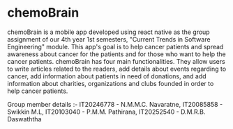 # chemoBrain

chemoBrain is a mobile app developed using react native as the group assignment of our 4th year 1st semesters, "Current Trends in Software Engineering" module. 
This app's goal is to help cancer patients and spread awareness about cancer for the patients and for those who want to help the cancer patients. 
chemoBrain has four main functionalities. 
 They allow users to write articles related to the readers,
 add details about events regarding to cancer,
 add information about patients in need of donations, and 
 add information about charities, organizations and clubs founded in order to help cancer patients.

 Group member details :-
 IT20246778 - N.M.M.C. Navaratne,
 IT20085858 - Swikkin M.L,
 IT20103040 - P.M.M. Pathirana,
 IT20252540 - D.M.R.B. Daswaththa
